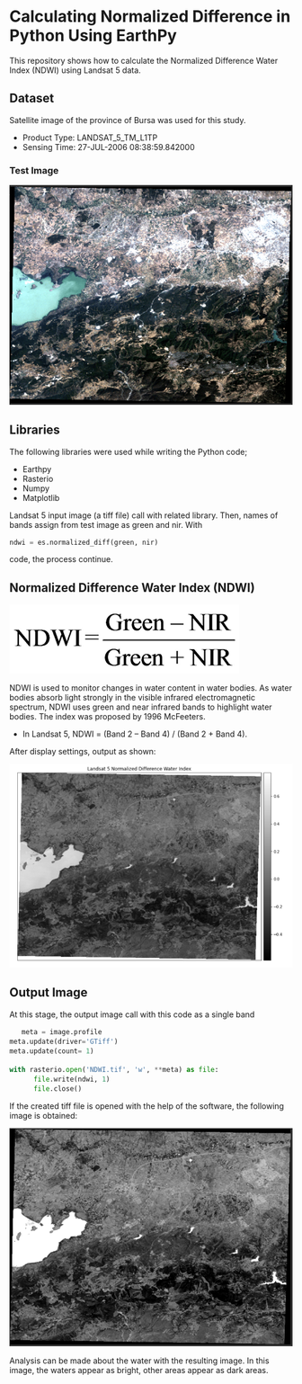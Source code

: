 # Calculating Normalized Difference in Python Using EarthPy

This repository shows how to calculate the Normalized Difference Water Index (NDWI) using Landsat 5 data. 


 
## Dataset 
Satellite image of the province of Bursa was used for this study.

- Product Type: LANDSAT_5_TM_L1TP
- Sensing Time: 27-JUL-2006 08:38:59.842000

### Test Image


 ![input.PNG](images/input.PNG)
  
## Libraries 
The following libraries were used while writing the Python code;

 - Earthpy
 - Rasterio
 - Numpy
 - Matplotlib
 
 Landsat 5 input image (a tiff file) call with related library. Then,  names of bands assign from test image as green and nir. With
 
```Python
ndwi = es.normalized_diff(green, nir)
``` 

code, the process continue.
 
 ## Normalized Difference Water Index (NDWI)

 ![ndwi.png](images/ndwi.png)
 
NDWI is used to monitor changes in water content in water bodies. As water bodies absorb light strongly in the visible infrared electromagnetic spectrum, NDWI uses green and near infrared bands to highlight water bodies. The index was proposed by 1996 McFeeters.

- In Landsat 5, NDWI = (Band 2 – Band 4) / (Band 2 + Band 4).

After display settings, output as shown:

![codeoutput.PNG](images/codeoutput.PNG)

## Output Image

At this stage, the output image call with this code as a single band
 
```Python 
   meta = image.profile
meta.update(driver='GTiff')
meta.update(count= 1)

with rasterio.open('NDWI.tif', 'w', **meta) as file:
      file.write(ndwi, 1)
      file.close()
```

If the created tiff file is opened with the help of the software, the following image is obtained:

 ![output.png](images/output.PNG)
 
Analysis can be made about the water with the resulting image. In this image, the waters appear as bright, other areas appear as dark areas.
